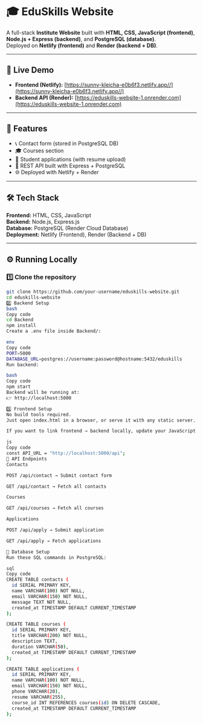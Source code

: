 # 🎓 EduSkills Website

A full-stack **Institute Website** built with **HTML, CSS, JavaScript (frontend)**, **Node.js + Express (backend)**, and **PostgreSQL (database)**.  
Deployed on **Netlify (frontend)** and **Render (backend + DB)**.

---

## 🚀 Live Demo

- **Frontend (Netlify):** [https://sunny-kleicha-e0b6f3.netlify.app//](https://sunny-kleicha-e0b6f3.netlify.app//)  
- **Backend API (Render):** [https://eduskills-website-1.onrender.com](https://eduskills-website-1.onrender.com)  

---

## 📌 Features

- 📞 Contact form (stored in PostgreSQL DB)  
- 🎓 Courses section  
- 📝 Student applications (with resume upload)  
- 🔗 REST API built with Express + PostgreSQL  
- 🌐 Deployed with Netlify + Render  

---

## 🛠️ Tech Stack

**Frontend:** HTML, CSS, JavaScript  
**Backend:** Node.js, Express.js  
**Database:** PostgreSQL (Render Cloud Database)  
**Deployment:** Netlify (Frontend), Render (Backend + DB)  

---

## ⚙️ Running Locally

### 1️⃣ Clone the repository
```bash
git clone https://github.com/your-username/eduskills-website.git
cd eduskills-website
2️⃣ Backend Setup
bash
Copy code
cd Backend
npm install
Create a .env file inside Backend/:

env
Copy code
PORT=5000
DATABASE_URL=postgres://username:password@hostname:5432/eduskills
Run backend:

bash
Copy code
npm start
Backend will be running at:
👉 http://localhost:5000

3️⃣ Frontend Setup
No build tools required.
Just open index.html in a browser, or serve it with any static server.

If you want to link frontend → backend locally, update your JavaScript fetch URLs:

js
Copy code
const API_URL = "http://localhost:5000/api";
📡 API Endpoints
Contacts

POST /api/contact → Submit contact form

GET /api/contact → Fetch all contacts

Courses

GET /api/courses → Fetch all courses

Applications

POST /api/apply → Submit application

GET /api/apply → Fetch applications

📂 Database Setup
Run these SQL commands in PostgreSQL:

sql
Copy code
CREATE TABLE contacts (
  id SERIAL PRIMARY KEY,
  name VARCHAR(100) NOT NULL,
  email VARCHAR(150) NOT NULL,
  message TEXT NOT NULL,
  created_at TIMESTAMP DEFAULT CURRENT_TIMESTAMP
);

CREATE TABLE courses (
  id SERIAL PRIMARY KEY,
  title VARCHAR(200) NOT NULL,
  description TEXT,
  duration VARCHAR(50),
  created_at TIMESTAMP DEFAULT CURRENT_TIMESTAMP
);

CREATE TABLE applications (
  id SERIAL PRIMARY KEY,
  name VARCHAR(100) NOT NULL,
  email VARCHAR(150) NOT NULL,
  phone VARCHAR(20),
  resume VARCHAR(255),
  course_id INT REFERENCES courses(id) ON DELETE CASCADE,
  created_at TIMESTAMP DEFAULT CURRENT_TIMESTAMP
);
